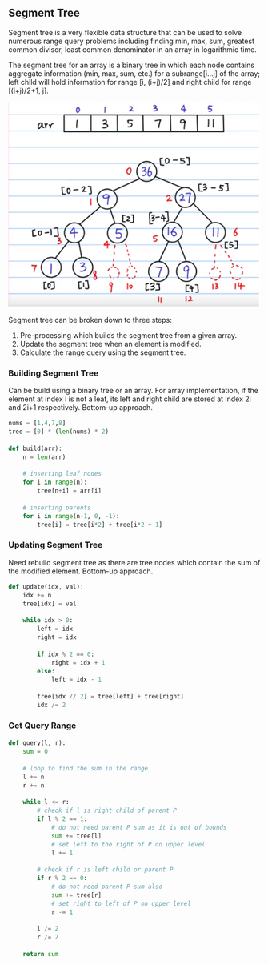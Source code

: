 ## Segment Tree

Segment tree is a very flexible data structure that can be used to solve numerous range query problems including finding min, max, sum, greatest common divisor, least common denominator in an array in logarithmic time.

The segment tree for an array is a binary tree in which each node contains aggregate information (min, max, sum, etc.) for a subrange[i...j] of the array; left child will hold information for range [i, (i+j)/2] and right child for range [(i+j)/2+1, j].

<img src="../../../assets/segment-tree.png">

Segment tree can be broken down to three steps:

1. Pre-processing which builds the segment tree from a given array.
2. Update the segment tree when an element is modified.
3. Calculate the range query using the segment tree.

### Building Segment Tree

Can be build using a binary tree or an array. For array implementation, if the element at index i is not a leaf, its left and right child are stored at index 2i and 2i+1 respectively. Bottom-up approach.

```py
nums = [1,4,7,8]
tree = [0] * (len(nums) * 2)

def build(arr):
    n = len(arr)

    # inserting leaf nodes
    for i in range(n):
        tree[n+i] = arr[i]

    # inserting parents
    for i in range(n-1, 0, -1):
        tree[i] = tree[i*2] + tree[i*2 + 1]
```

### Updating Segment Tree

Need rebuild segment tree as there are tree nodes which contain the sum of the modified element. Bottom-up approach.

```py
def update(idx, val):
    idx += n
    tree[idx] = val

    while idx > 0:
        left = idx
        right = idx

        if idx % 2 == 0:
            right = idx + 1
        else:
            left = idx - 1

        tree[idx // 2] = tree[left] + tree[right]
        idx /= 2
```

### Get Query Range

```py
def query(l, r):
    sum = 0

    # loop to find the sum in the range
    l += n
    r += n

    while l <= r:
        # check if l is right child of parent P
        if l % 2 == 1:
            # do not need parent P sum as it is out of bounds
            sum += tree[l]
            # set left to the right of P on upper level
            l += 1

        # check if r is left child or parent P
        if r % 2 == 0:
            # do not need parent P sum also
            sum += tree[r]
            # set right to left of P on upper level
            r -= 1

        l /= 2
        r /= 2

    return sum
```
